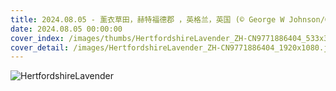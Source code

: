 ```yaml
---
title: 2024.08.05 - 薰衣草田，赫特福德郡 ，英格兰，英国 (© George W Johnson/Getty Images)
date: 2024.08.05 00:00:00
cover_index: /images/thumbs/HertfordshireLavender_ZH-CN9771886404_533x300.jpg
cover_detail: /images/HertfordshireLavender_ZH-CN9771886404_1920x1080.jpg
---
```


![HertfordshireLavender](/images/HertfordshireLavender_ZH-CN9771886404_1920x1080.jpg)
